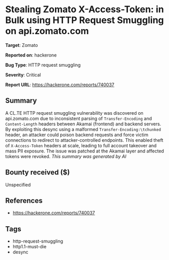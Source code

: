 # Stealing Zomato X-Access-Token: in Bulk using HTTP Request Smuggling on api.zomato.com

**Target**: Zomato

**Reported on**: hackerone

**Bug Type**: HTTP request smuggling

**Severity**: Critical

**Report URL**: https://hackerone.com/reports/740037

## Summary
A CL.TE HTTP request smuggling vulnerability was discovered on api.zomato.com due to inconsistent parsing of `Transfer-Encoding` and `Content-Length` headers between Akamai (frontend) and backend servers. By exploiting this desync using a malformed `Transfer-Encoding:\tchunked` header, an attacker could poison backend requests and force victim connections to redirect to attacker-controlled endpoints. This enabled theft of `X-Access-Token` headers at scale, leading to full account takeover and mass PII exposure. The issue was patched at the Akamai layer and affected tokens were revoked.
_This summary was generated by AI_

## Bounty received ($)
Unspecified

## References
- https://hackerone.com/reports/740037
## Tags
- http-request-smuggling
- http1.1-must-die
- desync
